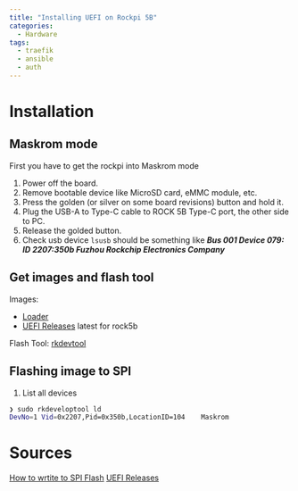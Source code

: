 ```yaml
---
title: "Installing UEFI on Rockpi 5B"
categories:
  - Hardware
tags:
  - traefik
  - ansible
  - auth
---
```

# Installation
## Maskrom mode
First you have to get the rockpi into Maskrom mode
1. Power off the board.
2. Remove bootable device like MicroSD card, eMMC module, etc.
3. Press the golden (or silver on some board revisions) button and hold it.
4. Plug the USB-A to Type-C cable to ROCK 5B Type-C port, the other side to PC.
5. Release the golded button.
6. Check usb device ```lsusb``` should be something like ***Bus 001 Device 079: ID 2207:350b Fuzhou Rockchip Electronics Company***

## Get images and flash tool
Images:
- [Loader](https://dl.radxa.com/rock5/sw/images/loader/rock-5b/rk3588_spl_loader_v1.08.111.bin)
- [UEFI Releases](https://github.com/edk2-porting/edk2-rk35xx/releases) latest for rock5b

Flash Tool: [rkdevtool](https://wiki.radxa.com/Rock5/install/rockchip-flash-tools)

## Flashing image to SPI
1. List all devices 
```bash
❯ sudo rkdeveloptool ld
DevNo=1 Vid=0x2207,Pid=0x350b,LocationID=104    Maskrom

```


# Sources
[How to wrtite to SPI Flash](https://wiki.radxa.com/Rock5/install/spi#Advanced_.28external.29_method)
[UEFI Releases](https://github.com/edk2-porting/edk2-rk35xx/releases)
